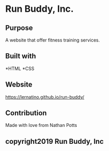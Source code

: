 # Run Buddy, Inc.

## Purpose
A website that offer fitness training services.

## Built with
*HTML
*CSS

## Website
https://lernatino.github.io/run-buddy/

## Contribution
Made with love from Nathan Potts

## copyright2019 Run Buddy, Inc
